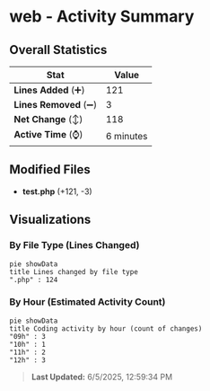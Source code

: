 # web - Activity Summary 

## Overall Statistics

| Stat                   | Value                                                             |
| ---------------------- | ----------------------------------------------------------------- |
| **Lines Added** (➕)   | 121                                          |
| **Lines Removed** (➖) | 3                                        |
| **Net Change** (↕)    | 118                |
| **Active Time** (⌚)   | 6 minutes |


## Modified Files
- **test.php** (+121, -3)

## Visualizations

### By File Type (Lines Changed)

```mermaid
pie showData
title Lines changed by file type
".php" : 124
```

### By Hour (Estimated Activity Count)

```mermaid
pie showData
title Coding activity by hour (count of changes)
"09h" : 3
"10h" : 1
"11h" : 2
"12h" : 3
```


> **Last Updated:** 6/5/2025, 12:59:34 PM